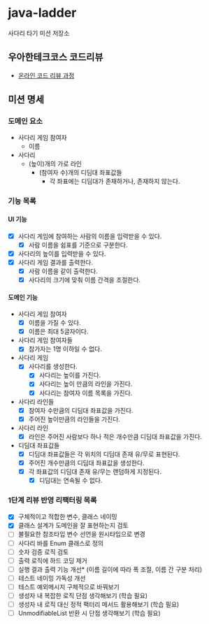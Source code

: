 # java-ladder

사다리 타기 미션 저장소

## 우아한테크코스 코드리뷰

- [온라인 코드 리뷰 과정](https://github.com/woowacourse/woowacourse-docs/blob/master/maincourse/README.md)

## 미션 명세

### 도메인 요소

- 사다리 게임 참여자
    - 이름
- 사다리
    - (높이)개의 가로 라인
        - (참여자 수)개의 디딤대 좌표값들
            - 각 좌표에는 디딤대가 존재하거나, 존재하지 않는다.

### 기능 목록

#### UI 기능

- [x] 사다리 게임에 참여하는 사람의 이름을 입력받을 수 있다.
    - [x] 사람 이름을 쉼표를 기준으로 구분한다.
- [x] 사다리의 높이를 입력받을 수 있다.
- [x] 사다리 게임 결과를 출력한다.
    - [x] 사람 이름을 같이 출력한다.
    - [x] 사다리의 크기에 맞춰 이름 간격을 조절한다.

#### 도메인 기능

- 사다리 게임 참여자
    - [x] 이름을 가질 수 있다.
    - [x] 이름은 최대 5글자이다.
- 사다리 게임 참여자들
    - [x] 참가자는 1명 이하일 수 없다.
- 사다리 게임
    - [x] 사다리를 생성한다.
        - [x] 사다리는 높이를 가진다.
        - [x] 사다리는 높이 만큼의 라인을 가진다.
        - [x] 사다리는 참여자 이름 목록을 가진다.
- 사다리 라인들
    - [x] 참여자 수만큼의 디딤대 좌표값을 가진다.
    - [x] 주어진 높이만큼의 라인들을 가진다.
- 사다리 라인
    - [x] 라인은 주어진 사람보다 하나 적은 개수만큼 디딤대 좌표값을 가진다.
- 디딤대 좌표값들
    - [x] 디딤대 좌표값들은 각 위치의 디딤대 존재 유/무로 표현된다.
    - [x] 주어진 개수만큼의 디딤대 좌표값을 생성한다.
    - [x] 각 좌표값의 디딤대 존재 유/무는 랜덤하게 지정된다.
        - [x] 디딤대는 연속될 수 없다.

### 1단계 리뷰 반영 리팩터링 목록

- [x] 구체적이고 적합한 변수, 클래스 네이밍
- [x] 클래스 설계가 도메인을 잘 표현하는지 검토
- [ ] 불필요한 참조타입 변수 선언을 원시타입으로 변경
- [ ] 사다리 바를 Enum 클래스로 정의
- [ ] 숫자 검증 로직 검토
- [ ] 출력 로직에 하드 코딩 제거
- [ ] 실행 결과 출력 기능 개선* (이름 길이에 따라 폭 조절, 이름 간 구분 처리)
- [ ] 테스트 네이밍 가독성 개선
- [ ] 테스트 예외메시지 구체적으로 바꿔보기
- [ ] 생성자 내 복잡한 로직 단점 생각해보기 (학습 필요)
- [ ] 생성자 내 로직 대신 정적 팩터리 메서드 활용해보기 (학습 필요)
- [ ] UnmodifiableList 반환 시 단점 생각해보기 (학습 필요)
